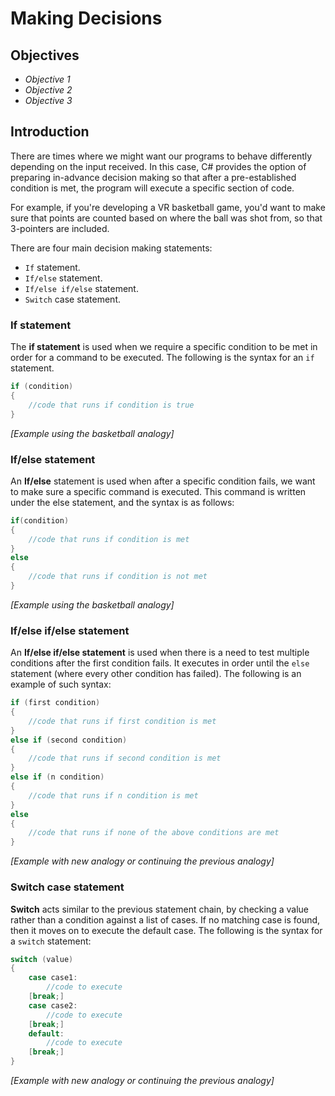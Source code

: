 # Making Decisions

## Objectives

- *Objective 1*
- *Objective 2*
- *Objective 3*

## Introduction

There are times where we might want our programs to behave differently depending on the input received. In this case, C# provides the option of preparing in-advance decision making so that after a pre-established condition is met, the program will execute a specific section of code.

For example, if you're developing a VR basketball game, you'd want to make sure that points are counted based on where the ball was shot from, so that 3-pointers are included.

There are four main decision making statements:

- `If` statement.
- `If/else` statement.
- `If/else if/else` statement.
- `Switch` case statement.

### If statement

The **if statement** is used when we require a specific condition to be met in order for a command to be executed. The following is the syntax for an `if` statement.

```csharp
if (condition)
{
    //code that runs if condition is true
}
```

*[Example using the basketball analogy]*


### If/else statement

An **If/else** statement is used when after a specific condition fails, we want to make sure a specific command is executed. This command is written under the else statement, and the syntax is as follows:

```csharp
if(condition)
{
    //code that runs if condition is met
}
else
{
    //code that runs if condition is not met
}
```

*[Example using the basketball analogy]*

### If/else if/else statement

An **If/else if/else statement** is used when there is a need to test multiple conditions after the first condition fails. It executes in order until the `else` statement (where every other condition has failed). The following is an example of such syntax:

```csharp
if (first condition)
{
    //code that runs if first condition is met
}
else if (second condition)
{
    //code that runs if second condition is met
}
else if (n condition)
{
    //code that runs if n condition is met
}
else
{
    //code that runs if none of the above conditions are met
}
```

*[Example with new analogy or continuing the previous analogy]*

### Switch case statement

**Switch** acts similar to the previous statement chain, by checking a value rather than a condition against a list of cases. If no matching case is found, then it moves on to execute the default case. The following is the syntax for a `switch` statement:

```csharp
switch (value)
{
    case case1:
        //code to execute
    [break;]
    case case2:
        //code to execute
    [break;]
    default:
        //code to execute
    [break;]
}
```

*[Example with new analogy or continuing the previous analogy]*